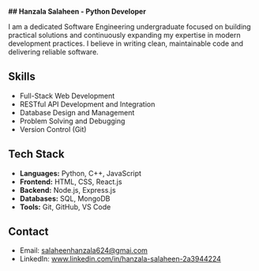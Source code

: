 **## Hanzala Salaheen - Python Developer**

I am a dedicated Software Engineering undergraduate focused on building practical solutions and continuously expanding my expertise in modern development practices. I believe in writing clean, maintainable code and delivering reliable software.

## Skills

- Full-Stack Web Development
- RESTful API Development and Integration
- Database Design and Management
- Problem Solving and Debugging
- Version Control (Git)

## Tech Stack

- **Languages:** Python, C++, JavaScript
- **Frontend:** HTML, CSS, React.js
- **Backend:** Node.js, Express.js
- **Databases:** SQL, MongoDB
- **Tools:** Git, GitHub, VS Code

## Contact

- Email: salaheenhanzala624@gmai.com
- LinkedIn: www.linkedin.com/in/hanzala-salaheen-2a3944224
